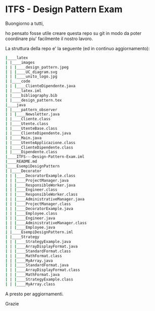 # ITFS - Design Pattern Exam

Buongiorno a tutti, 

ho pensato fosse utile creare questa repo su git in modo da poter coordinare piu' facilmente il nostro lavoro.

La struttura della repo e' la seguente (ed in continuo aggiornamento):

```bash
|____latex
| |____images
| | |____design_pattern.jpeg
| | |____UC_diagram.svg
| | |____unito_logo.jpg
| |____code
| | |____ClienteDipendente.java
| |____latex.iml
| |____bibliography.bib
| |____design_pattern.tex
|____java
| |____pattern_observer
| | |____Newsletter.java
| |____Cliente.class
| |____Utente.class
| |____UtenteBase.class
| |____ClienteDipendente.java
| |____Main.java
| |____UtenteApplicazione.class
| |____ClienteDipendente.class
| |____Dipendente.class
|____ITFS---Design-Pattern-Exam.iml
|____README.md
|____EsempiDesignPattern
| |____Decorator
| | |____DecoratorExample.class
| | |____ProjectManager.java
| | |____ResponsibleWorker.java
| | |____Engineer.class
| | |____ResponsibleWorker.class
| | |____AdministrativeManager.java
| | |____ProjectManager.class
| | |____DecoratorExample.java
| | |____Employee.class
| | |____Engineer.java
| | |____AdministrativeManager.class
| | |____Employee.java
| |____EsempiDesignPattern.iml
| |____Strategy
| | |____StrategyExample.java
| | |____ArrayDisplayFormat.java
| | |____StandardFormat.class
| | |____MathFormat.class
| | |____MyArray.java
| | |____StandardFormat.java
| | |____ArrayDisplayFormat.class
| | |____MathFormat.java
| | |____StrategyExample.class
| | |____MyArray.class
```

A presto per aggiornamenti.

Grazie
